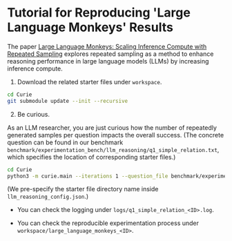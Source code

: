 
# Tutorial for Reproducing 'Large Language Monkeys' Results

The paper [Large Language Monkeys: Scaling Inference Compute with Repeated Sampling](https://arxiv.org/abs/2407.21787) explores repeated sampling as a method to enhance reasoning performance in large language models (LLMs) by increasing inference compute. 

1. Download the related starter files under `workspace`.
```bash
cd Curie
git submodule update --init --recursive 
```

2. Be curious.

As an LLM researcher, you are just curious how the number of repeatedly generated samples per question impacts the overall success. (The concrete question can be found in our benchmark `benchmark/experimentation_bench/llm_reasoning/q1_simple_relation.txt`, which specifies the location of corresponding starter files.)

```bash
cd Curie
python3 -m curie.main --iterations 1 --question_file benchmark/experimentation_bench/llm_reasoning/q1_simple_relation.txt --task_config curie/configs/llm_reasoning_config.json
```
(We pre-specify the starter file directory name inside `llm_reasoning_config.json`.)

- You can check the logging under `logs/q1_simple_relation_<ID>.log`.

- You can check the reproducible experimentation process under `workspace/large_language_monkeys_<ID>`.